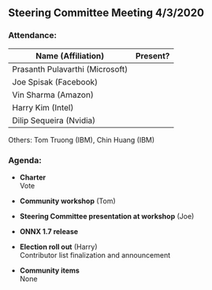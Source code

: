 ## Steering Committee Meeting 4/3/2020

### Attendance:

| Name (Affiliation) | Present? |
| ------------------------------- | --- |
| Prasanth Pulavarthi (Microsoft) |  |
| Joe Spisak (Facebook)           |  |
| Vin Sharma (Amazon)             |  | 
| Harry Kim (Intel)               |  |
| Dilip Sequeira (Nvidia)         |  |

Others:
Tom Truong (IBM),
Chin Huang (IBM)

### Agenda:

* **Charter**  
Vote

* **Community workshop** (Tom)  

* **Steering Committee presentation at workshop** (Joe)  

* **ONNX 1.7 release**  

* **Election roll out** (Harry)  
Contributor list finalization and announcement

* **Community items**  
None
